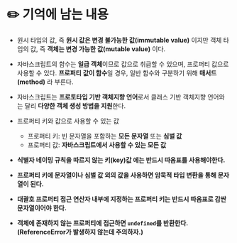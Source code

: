 # ✏️ 기억에 남는 내용
* 원시 타입의 값, 즉 **원시 값은 변경 불가능한 값(immutable value)** 이지만 객체 타입의 값, 즉 **객체는 변경 가능한 값(mutable value)** 이다.

* 자바스크립트의 함수는 **일급 객체**이므로 값으로 취급할 수 있으며, 프로퍼티 값으로 사용할 수 있다. **프로퍼티 값이 함수**일 경우, 일반 함수와 구분하기 위해 **매서드(method)** 라 부른다.

* 자바스크립트는 **프로토타입 기반 객체지향 언어**로서 클래스 기반 객체지향 언어와는 달리 **다양한 객체 생성 방법을 지원**한다.

* 프로퍼티 키와 값으로 사용할 수 있는 값 
  * 프로퍼티 키: 빈 문자열을 포함하는 **모든 문자열** 또는 **심벌 값**
  * 프로퍼티 값: **자바스크립트에서 사용할 수 있는 모든 값**
  
* **식별자 네이밍 규칙을 따르지 않는 키(key)값 에는 반드시 따옴표를 사용해야한다.**

* **프로퍼티 키에 문자열이나 심벌 값 외의 값을 사용하면 암묵적 타입 변환을 통해 문자열이 된다.**

* **대괄호 프로퍼티 접근 연산자 내부에 지정하는 프로퍼티 키는 반드시 따옴표로 감싼 문자열이어야 한다.**

* **객체에 존재하지 않는 프로퍼티에 접근하면 `undefined`를 반환한다. (ReferenceError가 발생하지 않는데 주의하자.)**